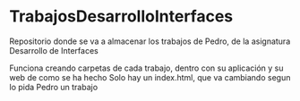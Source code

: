 # TrabajosDesarrolloInterfaces
Repositorio donde se va a almacenar los trabajos de Pedro, de la asignatura Desarrollo de Interfaces

Funciona creando carpetas de cada trabajo, dentro con su aplicación y su web de como se ha hecho
Solo hay un index.html, que va cambiando segun lo pida Pedro un trabajo
